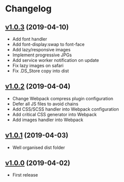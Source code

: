 # Changelog

## [v1.0.3](https://github.com/andreamalvetta/web-components/releases/tag/1.0.3) (2019-04-10)

- Add font handler
- Add font-display:swap to font-face
- Add lazy/responsive images
- Implement progressive JPGs
- Add service worker notification on update
- Fix lazy images on safari
- Fix .DS_Store copy into dist

## [v1.0.2](https://github.com/andreamalvetta/web-components/releases/tag/1.0.2) (2019-04-04)

- Change Webpack compress plugin configuration
- Defer all JS files to avoid chains
- Add CSS/SCSS handler into Webpack configuration
- Add critical CSS generator into Webpack
- Add images handler into Webpack

## [v1.0.1](https://github.com/andreamalvetta/web-components/releases/tag/1.0.1) (2019-04-03)

- Well organised dist folder

## [v1.0.0](https://github.com/andreamalvetta/web-components/releases/tag/1.0.0) (2019-04-02)

- First release
